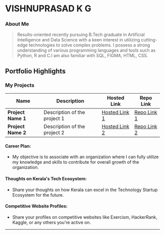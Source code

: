 # VISHNUPRASAD K G 

### About Me

> Results-oriented recently pursuing B.Tech graduate in Artificial Intelligence and Data Science with a keen interest in utilizing cutting-edge technologies to solve complex problems. I possess a strong understanding of various programming languages and tools such as Python, R and C.I am also familiar with SQL, FIGMA, HTML, CSS.


## Portfolio Highlights

### My Projects

| Name                | Description                                                               | Hosted Link                              | Repo Link                                                      |
|---------------------|---------------------------------------------------------------------------|------------------------------------------|----------------------------------------------------------------|
| **Project Name 1**  | Description of the project 1                                              | [Hosted Link 1](https://example.com)    | [Repo Link 1](https://github.com/username/project1)             |
| **Project Name 2**  | Description of the project 2                                              | [Hosted Link 2](https://example.com)    | [Repo Link 2](https://github.com/username/project2)             |



#### Career Plan:

- My objective is to associate with an organization where I can fully utilize my knowledge and skills to contribute for overall growth of the organization.

#### Thoughts on Kerala's Tech Ecosystem:

- Share your thoughts on how Kerala can excel in the Technology Startup Ecosystem for the future.

#### Competitive Website Profiles:

- Share your profiles on competitive websites like Exercism, HackerRank, Kaggle, or any others you're active on.



---